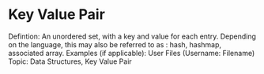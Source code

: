 # Key Value Pair

Defintion: An unordered set, with a key and value for each entry. Depending on the language, this may also be referred to as : hash, hashmap, associated array.
Examples (if applicable): User Files (Username: Filename)
Topic: Data Structures, Key Value Pair